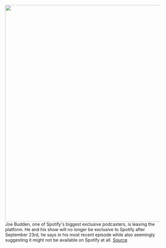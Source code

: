 <img src='https://cdn.vox-cdn.com/thumbor/zXp2upE-owo6a9ogO3ILjBTI8cs=/0x0:2304x1536/1200x800/filters:focal(958x265:1326x633)/cdn.vox-cdn.com/uploads/chorus_image/image/67301054/joebudden.0.jpg' width='700px' /><br/>
Joe Budden, one of Spotify's biggest exclusive podcasters, is leaving the platform. He and his show will no longer be exclusive to Spotify after September 23rd, he says in his most recent episode while also seemingly suggesting it might not be available on Spotify at all.
<a href='https://www.theverge.com/2020/8/26/21403282/joe-budden-spotify-exclusive-leaving-host-podcast'> Source <a/>